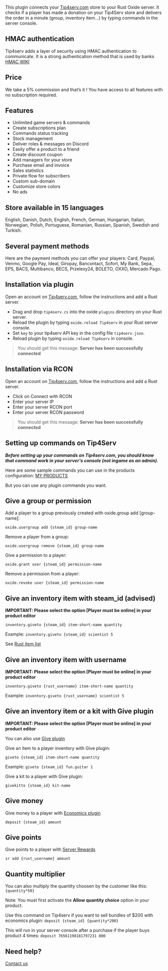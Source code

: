 This plugin connects your [Tip4serv.com](https://tip4serv.com?ads=umod) store to your Rust Oxide server. It checks if a player has made a donation on your Tip4Serv store and delivers the order in a minute (group, inventory item...) by typing commands in the server console.

## HMAC authentication

Tip4serv adds a layer of security using HMAC authentication to communicate. It is a strong authentication method that is used by banks [HMAC WIKI](https://en.wikipedia.org/wiki/HMAC)

## Price

We take a 5% commission and that’s it ! You have access to all features with no subscription required.

## Features

* Unlimited game servers & commands
* Create subscriptions plan
* Commands status tracking
* Stock management
* Deliver roles & messages on Discord
* Easily offer a product to a friend
* Create discount coupon
* Add managers for your store
* Purchase email and invoice
* Sales statistics
* Private flow for subscribers
* Custom sub-domain
* Customize store colors
* No ads

## Store available in 15 languages

English, Danish, Dutch, English, French, German, Hungarian, Italian, Norwegian, Polish, Portuguese, Romanian, Russian, Spanish, Swedish and Turkish.

## Several payment methods

Here are the payment methods you can offer your players: Card, Paypal, Venmo, Google Pay, Ideal, Giropay, Bancontact, Sofort, My Bank, Sepa, EPS, BACS, Multibanco, BECS, Przelexy24, BOLETO, OXXO, Mercado Pago.

## Installation via plugin

Open an account on [Tip4serv.com](https://tip4serv.com?ads=umod), follow the instructions and add a Rust server.

- Drag and drop `tip4serv.cs` into the oxide `plugins` directory on your Rust server.
- Reload the plugin by typing `oxide.reload Tip4serv` in your Rust server console.
- Set `key` to your tip4serv API key in the config file `tip4serv.json`.
- Reload plugin by typing `oxide.reload Tip4serv` in console.

> You should get this message: **Server has been successfully connected**

## Installation via RCON
Open an account on [Tip4serv.com](https://tip4serv.com/), follow the instructions and add a Rust server.

- Click on Connect with RCON
- Enter your server IP  
- Enter your server RCON port
- Enter your server RCON password

> You should get this message: **Server has been successfully connected**

## Setting up commands on Tip4Serv

***Before setting up your commands on Tip4serv.com, you should know that command work in your server's console (not ingame as an admin).***

Here are some sample commands you can use in the products configuration: [MY PRODUCTS](https://tip4serv.com/dashboard/my-products)

But you can use any plugin commands you want.


## Give a group or permission

Add a player to a group previously created with oxide.group add [group-name]:

`oxide.usergroup add {steam_id} group-name`

Remove a player from a group:

`oxide.usergroup remove {steam_id} group-name`

Give a permission to a player:

`oxide.grant user {steam_id} permission-name`

Remove a permission from a player:

`oxide.revoke user {steam_id} permission-name`

## Give an inventory item with steam_id (advised)

**IMPORTANT: Please select the option [Player must be online] in your product editor**

`inventory.giveto {steam_id} item-short-name quantity`

Example: `inventory.giveto {steam_id} scientist 5`

See [Rust item list](https://www.corrosionhour.com/rust-item-list/)

## Give an inventory item with username

**IMPORTANT: Please select the option [Player must be online] in your product editor**

`inventory.giveto {rust_username} item-short-name quantity`

Example: `inventory.giveto {rust_username} scientist 5`

## Give an inventory item or a kit with Give plugin

**IMPORTANT: Please select the option [Player must be online] in your product editor**

You can also use [Give plugin](https://umod.org/plugins/give)

Give an item to a player inventory with Give plugin:

`giveto {steam_id} item-short-name quantity`

Example: `giveto {steam_id} fun.guitar 1`

Give a kit to a player with Give plugin:

`givekitto {steam_id} kit-name`

## Give money

Give money to a player with [Economics plugin](https://umod.org/plugins/economics)

`deposit {steam_id} amount`

## Give points

Give points to a player with [Server Rewards](https://umod.org/plugins/server-rewards)

`sr add {rust_username} amount`

## Quantity multiplier

You can also multiply the quantity choosen by the customer like this: `{quantity*50}`

Note: You must first activate the **Allow quantity choice** option in your product.

Use this command on Tip4serv if you want to sell bundles of $200 with economics plugin:
`deposit {steam_id} {quantity*200}`

This will run in your server console after a purchase if the player buys product 4 times:
`deposit 76561198181797231 800`

## Need help?

[Contact us](https://tip4serv.com/contact)